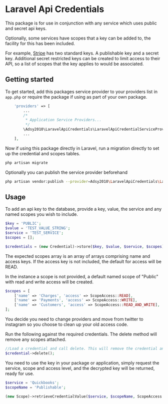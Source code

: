 # Laravel Api Credentials

This package is for use in conjunction with any service which uses public and secret api keys.

Optionally, some services have scopes that a key can be added to, the facility for this has been included.

For example, [Stripe](https://stripe.com/docs/api) has two standard keys. A publishable key and a secret key. Additional
secret restricted keys can be created to limit access to their API, so a list of scopes that the key applies to would be
associated.

## Getting started

To get started, add this packages service provider to your providers list in `app.php` or require the package if using
as part of your own package.

```php
    'providers' => [
        ...
        /*
         * Application Service Providers...
         */
        \Adsy2010\LaravelApiCredentials\LaravelApiCredentialServiceProvider::class,
        ... 
    ],
```

Now if using this package directly in Laravel, run a migration directly to set up the credential and scopes tables.

```bash
php artisan migrate
```

Optionally you can publish the service provider beforehand

```bash 
php artisan vendor:publish --provider=Adsy2010\LaravelApiCredentials\LaravelApiCredentialServiceProvider
```

## Usage

To add an api key to the database, provide a key, value, the service and any named scopes you wish to include.

```php
$key = 'PUBLIC';
$value = 'TEST_VALUE_STRING';
$service = 'TEST_SERVICE';
$scopes = [];

$credentials = (new Credential)->store($key, $value, $service, $scopes);
```

The expected scopes array is an array of arrays comprising name and access keys. If the access key is not included, the
default for access will be READ.

In the instance a scope is not provided, a default named scope of "Public" with read and write access will be created.

```php
$scopes = [
    ['name' => 'Charges', 'access' => ScopeAccess::READ],
    ['name' => 'Payments', 'access' => ScopeAccess::WRITE],
    ['name' => 'Customers', 'access' => ScopeAccess::READ_AND_WRITE],
];
```

You decide you need to change providers and move from twitter to instagram so you choose to clean up your old access
code.

Run the following against the required credentials. The delete method will remove any scopes attached.

```php
//Load a credential and call delete. This will remove the credential and any scopes attached.
$credential->delete();
```

You need to use the key in your package or application, simply request the service, scope and access level, and the
decrypted key will be returned, ready for use.

```php
$service = 'Quickbooks';
$scopeName = 'Publishable';

(new Scope)->retrieveCredentialValue($service, $scopeName, ScopeAccess::READ_AND_WRITE);
```
